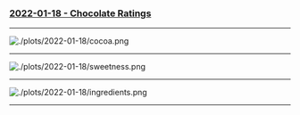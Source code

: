 ### [2022-01-18 - Chocolate Ratings](https://github.com/oduilln/tidy-tuesday/blob/main/R/22-01-18-chocolate.R)

---
![./plots/2022-01-18/cocoa.png](https://raw.githubusercontent.com/oduilln/tidy-tuesday/main/plots/2022-01-18/cocoa.png)  

---

![./plots/2022-01-18/sweetness.png](https://raw.githubusercontent.com/oduilln/tidy-tuesday/main/plots/2022-01-18/sweetness.png)  

---

![./plots/2022-01-18/ingredients.png](https://raw.githubusercontent.com/oduilln/tidy-tuesday/main/plots/2022-01-18/ingredients.png)  

---
